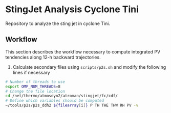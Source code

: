 # StingJet Analysis Cyclone Tini
Repository to analyze the sting jet in cyclone Tini.

## Workflow

This section describes the workflow necessary to compute integrated PV tendencies along 12-h backward trajectories.

1. Calculate secondary files using `scripts/p2s.sh` and modify the following lines if necessary

```bash
# Number of threads to use
export OMP_NUM_THREADS=8
# Change the file location
cd /net/thermo/atmosdyn2/atroman/stingjet/fc/cdf/
# Define which variables should be computed
~/tools/p2s/p2s_ddh2 ${filearray[i]} P TH THE THW RH PV -v
```
